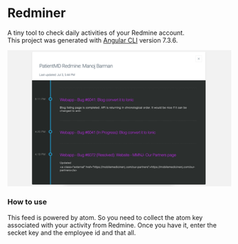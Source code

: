 # Redminer

A tiny tool to check daily activities of your Redmine account. <br/>
This project was generated with [Angular CLI](https://github.com/angular/angular-cli) version 7.3.6.

![ScreenShot](/screen.png?raw=true "")

### How to use 

This feed is powered by atom. So you need to collect the atom key associated with your activity from Redmine. Once you have it, enter the secket key and the employee id and that all.


